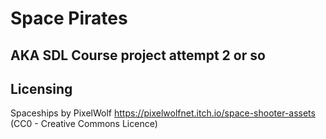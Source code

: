 # Space Pirates

## AKA SDL Course project attempt 2 or so



## Licensing
Spaceships by PixelWolf https://pixelwolfnet.itch.io/space-shooter-assets (CC0 - Creative Commons Licence)